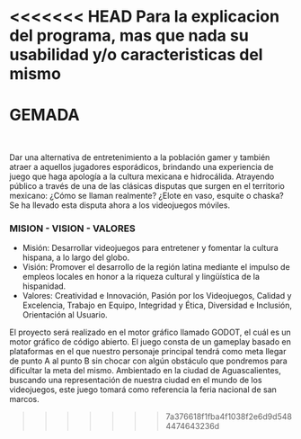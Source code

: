 
<<<<<<< HEAD
Para la explicacion del programa, mas que nada su usabilidad  y/o caracteristicas del mismo
=======
<h1>GEMADA</h1>
<br>

<p>Dar una alternativa de entretenimiento a la población gamer y también atraer a aquellos jugadores esporádicos, brindando una experiencia de juego que haga apología a la cultura mexicana e hidrocálida. Atrayendo público a través de una de las clásicas disputas que surgen en el territorio mexicano: ¿Cómo se llaman realmente? ¿Elote en vaso, esquite o chaska? Se ha llevado esta disputa ahora a los videojuegos móviles. </p>

<h3>MISION - VISION - VALORES</h3>
<ul>
  <li>Misión: Desarrollar videojuegos para entretener y fomentar la cultura hispana, a lo largo del globo. </li>
  <li>Visión: Promover el desarrollo de la región latina mediante el impulso de empleos locales en honor a la riqueza cultural y lingüística de la hispanidad.</li>
  <li>Valores: Creatividad e Innovación, Pasión por los Videojuegos, Calidad y Excelencia, Trabajo en Equipo, Integridad y Ética, Diversidad e Inclusión, Orientación al Usuario. </li>
</ul>

<p>El proyecto será realizado en el motor gráfico llamado GODOT, el cuál es un motor
gráfico de código abierto.
El juego consta de un gameplay basado en plataformas en el que nuestro personaje
principal tendrá como meta llegar de punto A al punto B sin chocar con algún
obstáculo que pondremos para dificultar la meta del mismo.
Ambientado en la ciudad de Aguascalientes, buscando una representación de
nuestra ciudad en el mundo de los videojuegos, este juego tomará como referencia
la feria nacional de san marcos.
</p>

>>>>>>> 7a376618f1fba4f1038f2e6d9d5484474643236d
